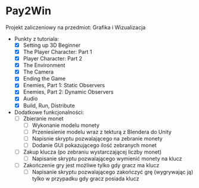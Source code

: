 # Pay2Win
Projekt zaliczeniowy na przedmiot: Grafika i Wizualizacja
- Punkty z tutoriala:
    - [x] Setting up 3D Beginner
    - [x] The Player Character: Part 1
    - [x] Player Character: Part 2
    - [x] The Environment
    - [x] The Camera
    - [x] Ending the Game
    - [x] Enemies, Part 1: Static Observers
    - [x] Enemies, Part 2: Dynamic Observers
    - [x] Audio
    - [x] Build, Run, Distribute
- Dodatkowe funkcjonalności:
    - [ ] Zbieranie monet
        - [ ] Wykonanie modelu monety
        - [ ] Przeniesienie modelu wraz z tekturą z Blendera do Unity
        - [ ] Napisnie skryptu pozwalającego na zebranie monety
        - [ ] Dodanie GUI pokazującego ilość zebranych monet
    - [ ] Zakup klucza (po zebraniu wystarczającej liczby monet)
        - [ ] Napisanie skryptu pozwalającego wymienić monety na klucz
    - [ ] Zakończenie gry jest możliwe tylko gdy gracz ma klucz
        - [ ] Napisanie skryptu pozwalającego zakończyć grę (wygrywając ją) tylko w przypadku gdy gracz posiada klucz
